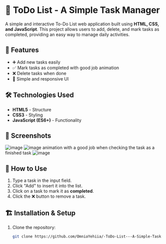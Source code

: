 # 📝 ToDo List - A Simple Task Manager

A simple and interactive To-Do List web application built using **HTML, CSS, and JavaScript**. This project allows users to add, delete, and mark tasks as completed, providing an easy way to manage daily activities.

## 🚀 Features
- ➕ Add new tasks easily  
- ✅ Mark tasks as completed with good job animation
- ❌ Delete tasks when done  
- 🎨 Simple and responsive UI    

## 🛠️ Technologies Used
- **HTML5** - Structure  
- **CSS3** - Styling  
- **JavaScript (ES6+)** - Functionality  

## 📸 Screenshots  
![image](https://github.com/user-attachments/assets/2e68a996-0b0d-4895-8df8-1034d218bb7f)
 ![image](https://github.com/user-attachments/assets/83adcb48-c3ab-4275-8658-57862db23c63)
  animation with a good job when checking the task as a finished task
  ![image](https://github.com/user-attachments/assets/a2bc4840-fb69-43e5-b945-16d3dba233fe)


## 🎯 How to Use
1. Type a task in the input field.  
2. Click "Add" to insert it into the list.  
3. Click on a task to mark it as **completed**.  
4. Click the ❌ button to remove a task.  

## 🏗️ Installation & Setup
1. Clone the repository:  
   ```sh
   git clone https://github.com/OmniaYehiia/-ToDo-List---A-Simple-Task-Manager-.git
